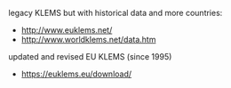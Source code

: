 legacy KLEMS but with historical data and more countries: 

- http://www.euklems.net/
- http://www.worldklems.net/data.htm

updated and revised EU KLEMS (since 1995)

- https://euklems.eu/download/

